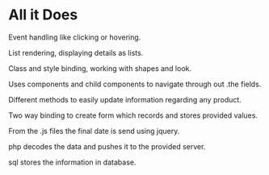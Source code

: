 # All it Does


Event handling like clicking or hovering.

List rendering, displaying details as lists.

Class and style binding, working with shapes and look.

Uses components and child components to navigate through out .the fields.

Different methods to easily update information regarding any product.

Two way binding to create form which records and stores provided values.

From the .js files the final date is send using jquery.

php decodes the data and pushes it to the provided server.

sql stores the information in database.